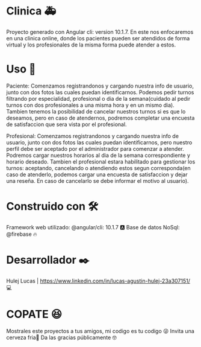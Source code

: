 # Clinica 🚑 
Proyecto generado con Angular cli: version 10.1.7.
En este nos enfocaremos en una clinica online, donde los pacientes pueden ser atendidos de forma virtual y los profesionales de la misma forma puede atender a estos.

# Uso 📄

Paciente: Comenzamos registrandonos y cargando nuestra info de usuario, junto con dos fotos las cuales puedan identificarnos.
Podemos pedir turnos filtrando por especialidad, profesional o dia de la semana(cuidado al pedir turnos con dos profesionales a una misma hora y en un mismo dia). Tambien tenemos la posibilidad de cancelar nuestros turnos si es que lo deseamos, pero en caso de atendernos, podremos completar una encuesta de satisfaccion que sera vista por el profesional.

Profesional: Comenzamos registrandonos y cargando nuestra info de usuario, junto con dos fotos las cuales puedan identificarnos, pero nuestro perfil debe ser aceptado por el administrador para comenzar a atender. Podremos cargar nuestros horarios al dia de la semana correspondiente y horario deseado.
Tambien el profesional estara habilitado para gestionar los turnos: aceptando, cancelando o atendiendo estos segun corresponda(en caso de atenderlo, podemos cargar una encuesta de satisfaccion y dejar una reseña. En caso de cancelarlo se debe informar el motivo al usuario).

# Construido con 🛠️
Framework web utilizado: @angular/cli: 10.1.7 🅰️
Base de datos NoSql: @firebase 🔥

# Desarrollador ✒️
Hulej Lucas | https://www.linkedin.com/in/lucas-agustin-hulej-23a307151/ 💻

# COPATE 😆 
Mostrales este proyectos a tus amigos, mi codigo es tu codigo 😜
Invita una cerveza fria🍺
Da las gracias públicamente 🤓